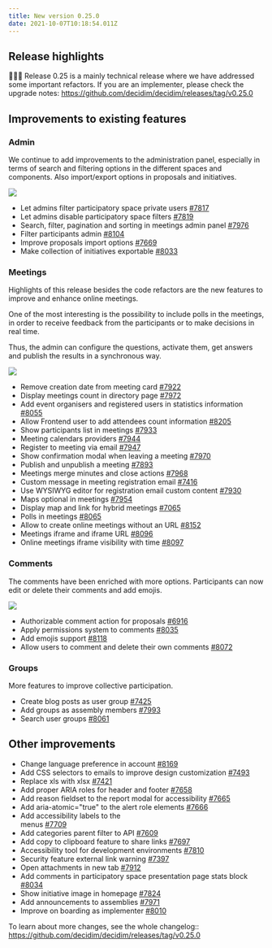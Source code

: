 ```yaml
---
title: New version 0.25.0
date: 2021-10-07T10:18:54.011Z
---
```

## Release highlights

👷‍♀️🚧 Release 0.25 is a mainly technical release where we have addressed some important refactors. If you are an implementer, please check the upgrade notes: <https://github.com/decidim/decidim/releases/tag/v0.25.0>

## Improvements to existing features

### Admin

We continue to add improvements to the administration panel, especially in terms of search and filtering options in the different spaces and components. Also import/export options in proposals and initiatives.

![](https://lh3.googleusercontent.com/qiUAyBku0Vv0KKt2ZksDUHvOXviYiwijf0bSN0GueTCgtsNUAB48xeGZUac1XWdupKf_8oPtbi35Rr-30h8nt2odvnYDMlW76qHf9oCngm6xN64duNuRV9arh4yh4Los6NM4hVwA=s0)

* Let admins filter participatory space private users [\#7817](https://github.com/decidim/decidim/pull/7817)
* Let admins disable participatory space filters [\#7819](https://github.com/decidim/decidim/pull/7819)
* Search, filter, pagination and sorting in meetings admin panel [\#7976](https://github.com/decidim/decidim/pull/7976)
* Filter participants admin [\#8104](https://github.com/decidim/decidim/pull/8104)
* Improve proposals import options [\#7669](https://github.com/decidim/decidim/pull/7669)
* Make collection of initiatives exportable [\#8033](https://github.com/decidim/decidim/pull/8033)

### Meetings

Highlights of this release besides the code refactors are the new features to improve and enhance online meetings.

One of the most interesting is the possibility to include polls in the meetings, in order to receive feedback from the participants or to make decisions in real time.

Thus, the admin can configure the questions, activate them, get answers and publish the results in a synchronous way.

![](https://lh5.googleusercontent.com/vLkxx3RXVZUjF1-eryd-OiYVrKeud7RuM6KzOPBglXEb2vMmWJ6kuUWXwAHz64YDyUPcKRlolCHkZM0CGQMNyhDse0YZdApdA23DwHmzPkerJY-jNodfnl2FHdM5JTGYbo7HUKwq=s0)

* Remove creation date from meeting card [\#7922](https://github.com/decidim/decidim/pull/7922)
* Display meetings count in directory page [\#7972](https://github.com/decidim/decidim/pull/7972)
* Add event organisers and registered users in statistics information [\#8055](https://github.com/decidim/decidim/pull/8055)
* Allow Frontend user to add attendees count information [\#8205](https://github.com/decidim/decidim/pull/8205)
* Show participants list in meetings [\#7933](https://github.com/decidim/decidim/pull/7933)
* Meeting calendars providers [\#7944](https://github.com/decidim/decidim/pull/7944)
* Register to meeting via email [\#7947](https://github.com/decidim/decidim/pull/7947)
* Show confirmation modal when leaving a meeting [\#7970](https://github.com/decidim/decidim/pull/7970)
* Publish and unpublish a meeting [\#7893](https://github.com/decidim/decidim/pull/7893)
* Meetings merge minutes and close actions [\#7968](https://github.com/decidim/decidim/pull/7968)
* Custom message in meeting registration email [\#7416](https://github.com/decidim/decidim/pull/7416)
* Use WYSIWYG editor for registration email custom content [\#7930](https://github.com/decidim/decidim/pull/7930)
* Maps optional in meetings [\#7954](https://github.com/decidim/decidim/pull/7954)
* Display map and link for hybrid meetings [\#7065](https://github.com/decidim/decidim/pull/7065)
* Polls in meetings [\#8065](https://github.com/decidim/decidim/pull/8065)
* Allow to create online meetings without an URL [\#8152](https://github.com/decidim/decidim/pull/8152)
* Meetings iframe and iframe URL [\#8096](https://github.com/decidim/decidim/pull/8096)
* Online meetings iframe visibility with time [\#8097](https://github.com/decidim/decidim/pull/8097)

### Comments

The comments have been enriched with more options. Participants can now edit or delete their comments and add emojis.

![](https://lh3.googleusercontent.com/lQSQvanG_Hqi-ibEwGlv_AZhxy_rQDI8aU1ykYxYDpkYqe2f-8D6eySXpnq8aas8yTPAVgulswJ-XFOAU1Tmc76wqsP54Q7MvrIi2hfDxTTqzbQTJmEaFN_wtr9VpiHY3ZXbZJry=s0)

* Authorizable comment action for proposals [\#6916](https://github.com/decidim/decidim/pull/6916)
* Apply permissions system to comments [\#8035](https://github.com/decidim/decidim/pull/8035)
* Add emojis support [\#8118](https://github.com/decidim/decidim/pull/8118)
* Allow users to comment and delete their own comments [\#8072](https://github.com/decidim/decidim/pull/8072)

### Groups

More features to improve collective participation.

* Create blog posts as user group [\#7425](https://github.com/decidim/decidim/pull/7425)
* Add groups as assembly members [\#7993](https://github.com/decidim/decidim/pull/7993)
* Search user groups [\#8061](https://github.com/decidim/decidim/pull/8061)

## Other improvements

* Change language preference in account [\#8169](https://github.com/decidim/decidim/pull/8169)
* Add CSS selectors to emails to improve design customization [\#7493](https://github.com/decidim/decidim/pull/7493)
* Replace xls with xlsx [\#7421](https://github.com/decidim/decidim/pull/7421)
* Add proper ARIA roles for header and footer [\#7658](https://github.com/decidim/decidim/pull/7658)
* Add reason fieldset to the report modal for accessibility [\#7665](https://github.com/decidim/decidim/pull/7665)
* Add aria-atomic="true" to the alert role elements [\#7666](https://github.com/decidim/decidim/pull/7666)
* Add accessibility labels to the <nav> menus [\#7709](https://github.com/decidim/decidim/pull/7709)
* Add categories parent filter to API [\#7609](https://github.com/decidim/decidim/pull/7609)
* Add copy to clipboard feature to share links [\#7697](https://github.com/decidim/decidim/pull/7697)
* Accessibility tool for development environments [\#7810](https://github.com/decidim/decidim/pull/7810)
* Security feature external link warning [\#7397](https://github.com/decidim/decidim/pull/7397)
* Open attachments in new tab [\#7912](https://github.com/decidim/decidim/pull/7912)
* Add comments in participatory space presentation page stats block [\#8034](https://github.com/decidim/decidim/pull/8034)
* Show initiative image in homepage [\#7824](https://github.com/decidim/decidim/pull/7824)
* Add announcements to assemblies [\#7971](https://github.com/decidim/decidim/pull/7971)
* Improve on boarding as implementer [\#8010](https://github.com/decidim/decidim/pull/8010)

To learn about more changes, see the whole changelog:: <https://github.com/decidim/decidim/releases/tag/v0.25.0>
